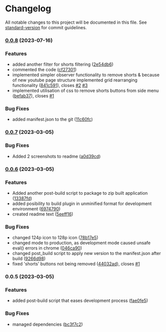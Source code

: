 # Changelog

All notable changes to this project will be documented in this file. See [standard-version](https://github.com/conventional-changelog/standard-version) for commit guidelines.

### [0.0.8](https://github.com/bukomp/remove-shorts-plugin/compare/v0.0.7...v0.0.8) (2023-07-16)


### Features

* added another filter for shorts filtering ([2e54db6](https://github.com/bukomp/remove-shorts-plugin/commit/2e54db6f10fc4d66534598f6b5ebe80a918a3f04))
* commented the code ([cf27301](https://github.com/bukomp/remove-shorts-plugin/commit/cf27301cfbe4d75f5e6dc86424321d2b94f581d9))
* implemented simpler observer functionality to remove shorts & because of new youtube page structure implemented grid rearranging functionality ([841c591](https://github.com/bukomp/remove-shorts-plugin/commit/841c59157cec314524936646cd542a5ce3656af4)), closes [#2](https://github.com/bukomp/remove-shorts-plugin/issues/2) [#3](https://github.com/bukomp/remove-shorts-plugin/issues/3)
* implemented utilisation of css to remove shorts buttons from side menu ([befab37](https://github.com/bukomp/remove-shorts-plugin/commit/befab378bbfcbd156f8c839f0c2a831e2ac053d0)), closes [#1](https://github.com/bukomp/remove-shorts-plugin/issues/1)


### Bug Fixes

* added manifest.json to the git ([11c60fc](https://github.com/bukomp/remove-shorts-plugin/commit/11c60fcc4f44b30a3bac3608404765b1ff97e451))

### [0.0.7](https://github.com/bukomp/remove-shorts-plugin/compare/v0.0.6...v0.0.7) (2023-03-05)


### Bug Fixes

* Added 2 screenshots to readme ([a0d39cd](https://github.com/bukomp/remove-shorts-plugin/commit/a0d39cda1187c6ca2653b3dde130ce7a2c0b5733))

### [0.0.6](https://github.com/bukomp/remove-shorts-plugin/compare/v0.0.5...v0.0.6) (2023-03-05)


### Features

* Added another post-build script to package to zip built application ([13387fd](https://github.com/bukomp/remove-shorts-plugin/commit/13387fdf538e3401df96a863f2813956bde0484c))
* added posibility to build plugin in unminified format for development environment ([6974790](https://github.com/bukomp/remove-shorts-plugin/commit/6974790fedcacecb13c35997eb1e75c8908d8473))
* created readme text ([5eeff16](https://github.com/bukomp/remove-shorts-plugin/commit/5eeff16ff95c1b9a38dc8fd0887f31452e7456ad))


### Bug Fixes

* changed 124p icon to 128p icon ([78b17e5](https://github.com/bukomp/remove-shorts-plugin/commit/78b17e5f18096719f4b606c46145b4b59133c2e7))
* changed mode to production, as development mode caused unsafe eval() errors in chrome ([046ca90](https://github.com/bukomp/remove-shorts-plugin/commit/046ca904286ad397046ae8bdfcbbaf5f8368d338))
* changed post_build script to apply new version to the manifest.json after build ([9266d98](https://github.com/bukomp/remove-shorts-plugin/commit/9266d98b3d154932f4d2a41d65d58d3ab44e9b31))
* fixed 'shorts' buttons not being removed ([44032ad](https://github.com/bukomp/remove-shorts-plugin/commit/44032adfd2633fd99a896f9f6adda7bd4196c453)), closes [#1](https://github.com/bukomp/remove-shorts-plugin/issues/1)

### 0.0.5 (2023-03-05)


### Features

* added post-build script that eases development process ([fae0fe5](https://github.com/bukomp/remove-shorts-plugin/commit/fae0fe5156c9e241b7a5c9a6328adfca29f8e9ce))


### Bug Fixes

* managed dependencies ([bc3f7c2](https://github.com/bukomp/remove-shorts-plugin/commit/bc3f7c2c50ee67150d562985f4e92d3622740eed))
